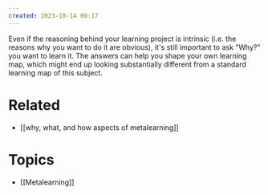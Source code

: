 ```yaml
---
created: 2023-10-14 00:17
---
```


Even if the reasoning behind your learning project is intrinsic (i.e. the reasons why you want to do it are obvious), it's still important to ask "Why?" you want to learn it. The answers can help you shape your own learning map, which might end up looking substantially different from a standard learning map of this subject.

# Related

- [[why, what, and how aspects of metalearning]]
# Topics

- [[Metalearning]]